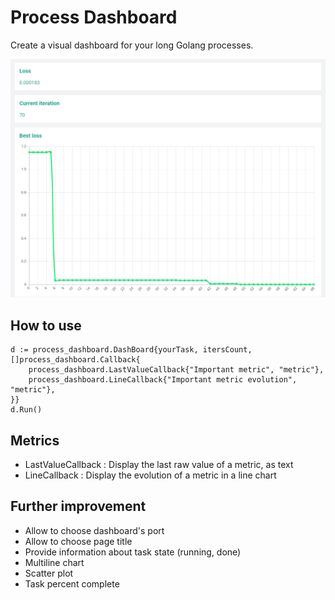 # Process Dashboard

Create a visual dashboard for your long Golang processes.

![](./figures/dashboard.PNG)

## How to use
```
d := process_dashboard.DashBoard{yourTask, itersCount, []process_dashboard.Callback{
    process_dashboard.LastValueCallback{"Important metric", "metric"},
    process_dashboard.LineCallback{"Important metric evolution", "metric"},
}}
d.Run()
```


## Metrics
- LastValueCallback : Display the last raw value of a metric, as text
- LineCallback : Display the evolution of a metric in a line chart

## Further improvement
- Allow to choose dashboard's port
- Allow to choose page title
- Provide information about task state (running, done)
- Multiline chart
- Scatter plot
- Task percent complete
